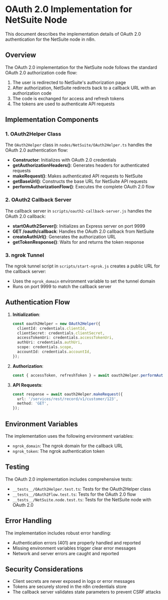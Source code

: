 # OAuth 2.0 Implementation for NetSuite Node

This document describes the implementation details of OAuth 2.0 authentication for the NetSuite node in n8n.

## Overview

The OAuth 2.0 implementation for the NetSuite node follows the standard OAuth 2.0 authorization code flow:

1. The user is redirected to NetSuite's authorization page
2. After authorization, NetSuite redirects back to a callback URL with an authorization code
3. The code is exchanged for access and refresh tokens
4. The tokens are used to authenticate API requests

## Implementation Components

### 1. OAuth2Helper Class

The `OAuth2Helper` class in `nodes/NetSuite/OAuth2Helper.ts` handles the OAuth 2.0 authentication flow:

- **Constructor**: Initializes with OAuth 2.0 credentials
- **getAuthorizationHeaders()**: Generates headers for authenticated requests
- **makeRequest()**: Makes authenticated API requests to NetSuite
- **getBaseUrl()**: Constructs the base URL for NetSuite API requests
- **performAuthorizationFlow()**: Executes the complete OAuth 2.0 flow

### 2. OAuth2 Callback Server

The callback server in `scripts/oauth2-callback-server.js` handles the OAuth 2.0 callback:

- **startOAuth2Server()**: Initializes an Express server on port 9999
- **GET /oauth/callback**: Handles the OAuth 2.0 callback from NetSuite
- **createAuthUrl()**: Generates the authorization URL
- **getTokenResponse()**: Waits for and returns the token response

### 3. ngrok Tunnel

The ngrok tunnel script in `scripts/start-ngrok.js` creates a public URL for the callback server:

- Uses the `ngrok_domain` environment variable to set the tunnel domain
- Runs on port 9999 to match the callback server

## Authentication Flow

1. **Initialization**:
   ```typescript
   const oauth2Helper = new OAuth2Helper({
     clientId: credentials.clientId,
     clientSecret: credentials.clientSecret,
     accessTokenUri: credentials.accessTokenUri,
     authUri: credentials.authUri,
     scope: credentials.scope,
     accountId: credentials.accountId,
   });
   ```

2. **Authorization**:
   ```typescript
   const { accessToken, refreshToken } = await oauth2Helper.performAuthorizationFlow();
   ```

3. **API Requests**:
   ```typescript
   const response = await oauth2Helper.makeRequest({
     url: '/services/rest/record/v1/customer/123',
     method: 'GET',
   });
   ```

## Environment Variables

The implementation uses the following environment variables:

- `ngrok_domain`: The ngrok domain for the callback URL
- `ngrok_token`: The ngrok authentication token

## Testing

The OAuth 2.0 implementation includes comprehensive tests:

- `__tests__/OAuth2Helper.test.ts`: Tests for the OAuth2Helper class
- `__tests__/OAuth2Flow.test.ts`: Tests for the OAuth 2.0 flow
- `__tests__/NetSuite.node.test.ts`: Tests for the NetSuite node with OAuth 2.0

## Error Handling

The implementation includes robust error handling:

- Authentication errors (401) are properly handled and reported
- Missing environment variables trigger clear error messages
- Network and server errors are caught and reported

## Security Considerations

- Client secrets are never exposed in logs or error messages
- Tokens are securely stored in the n8n credentials store
- The callback server validates state parameters to prevent CSRF attacks
